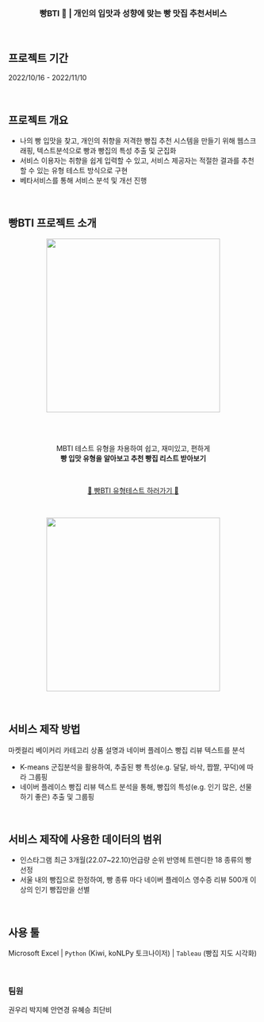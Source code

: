 ### <p align = "center"> 빵BTI 🥐 | 개인의 입맛과 성향에 맞는 빵 맛집 추천서비스 </p>

<br>

## 프로젝트 기간
2022/10/16 - 2022/11/10  

<br>

## 프로젝트 개요
- 나의 빵 입맛을 찾고, 개인의 취향을 저격한 빵집 추천 시스템을 만들기 위해 웹스크래핑, 텍스트분석으로 빵과 빵집의 특성 추출 및 군집화
- 서비스 이용자는 취향을 쉽게 입력할 수 있고, 서비스 제공자는 적절한 결과를 추천할 수 있는 유형 테스트 방식으로 구현
- 베타서비스를 통해 서비스 분석 및 개선 진행

<br>

## 빵BTI 프로젝트 소개
<p align = "center"><img src="https://user-images.githubusercontent.com/109575863/203251753-4d6cfc25-2ee0-4c28-8dff-d9478c7f294e.png" width="350" height="350"/></p>

<br>
<br>

<p align = "center">MBTI 테스트 유형을 차용하여 쉽고, 재미있고, 편하게 <br> 
<b>빵 입맛 유형을 알아보고 추천 빵집 리스트 받아보기</b></p>


<br>

<p align = "center"><a href = "https://bbangbti.waveon.io/">🥐 빵BTI 유형테스트 하러가기 🥐</a></p>



<br>

<p align = "center"><img src="https://user-images.githubusercontent.com/109575863/203253394-5d33736c-0e95-446c-913e-ce5d68867f69.gif" width="350"/></p>

<br>


## 서비스 제작 방법
마켓컬리 베이커리 카테고리 상품 설명과 네이버 플레이스 빵집 리뷰 텍스트를 분석

- K-means 군집분석을 활용하여, 추출된 빵 특성(e.g. 달달, 바삭, 짭짤, 꾸덕)에 따라 그룹핑
- 네이버 플레이스 빵집 리뷰 텍스트 분석을 통해, 빵집의 특성(e.g. 인기 많은, 선물 하기 좋은) 추출 및 그룹핑

<br>

## 서비스 제작에 사용한 데이터의 범위
- 인스타그램 최근 3개월(22.07~22.10)언급량 순위 반영헤 트렌디한 18 종류의 빵 선정
- 서울 내의 빵집으로 한정하여, 빵 종류 마다 네이버 플레이스 영수증 리뷰 500개 이상의 인기 빵집만을 선별

<br>

## 사용 툴

Microsoft Excel | `Python` (Kiwi, koNLPy 토크나이저) | `Tableau` (빵집 지도 시각화)

<br>

### 팀원
권우리
박지혜
안연경
유혜승
최단비